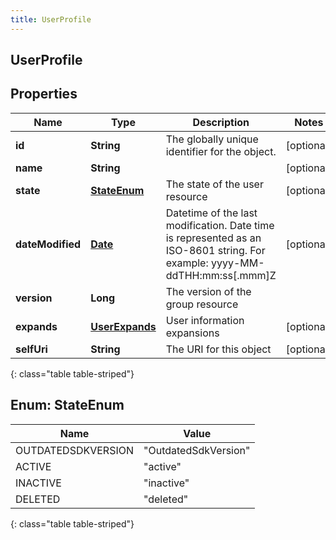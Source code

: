 ```yaml
---
title: UserProfile
---
```


## UserProfile

## Properties

| Name             | Type                                                   | Description                                                                                                                | Notes      |
| ---------------- | ------------------------------------------------------ | -------------------------------------------------------------------------------------------------------------------------- | ---------- |
| **id**           | <!----><!---->**String**<!---->                        | The globally unique identifier for the object.                                                                             | [optional] |
| **name**         | <!----><!---->**String**<!---->                        |                                                                                                                            | [optional] |
| **state**        | [**StateEnum**](#StateEnum)<!---->                     | The state of the user resource                                                                                             | [optional] |
| **dateModified** | <!----><!---->[**Date**](Date.md)<!---->               | Datetime of the last modification. Date time is represented as an ISO-8601 string. For example: yyyy-MM-ddTHH:mm:ss[.mmm]Z | [optional] |
| **version**      | <!----><!---->**Long**<!---->                          | The version of the group resource                                                                                          |            |
| **expands**      | <!----><!---->[**UserExpands**](UserExpands.md)<!----> | User information expansions                                                                                                | [optional] |
| **selfUri**      | <!----><!---->**String**<!---->                        | The URI for this object                                                                                                    | [optional] |

{: class="table table-striped"}

<a name="StateEnum"></a>

## Enum: StateEnum

| Name               | Value                          |
| ------------------ | ------------------------------ |
| OUTDATEDSDKVERSION | &quot;OutdatedSdkVersion&quot; |
| ACTIVE             | &quot;active&quot;             |
| INACTIVE           | &quot;inactive&quot;           |
| DELETED            | &quot;deleted&quot;            |

{: class="table table-striped"}
